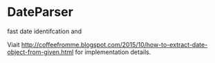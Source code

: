 # DateParser
fast date identifcation and 

Viait http://coffeefromme.blogspot.com/2015/10/how-to-extract-date-object-from-given.html for implementation details. 
